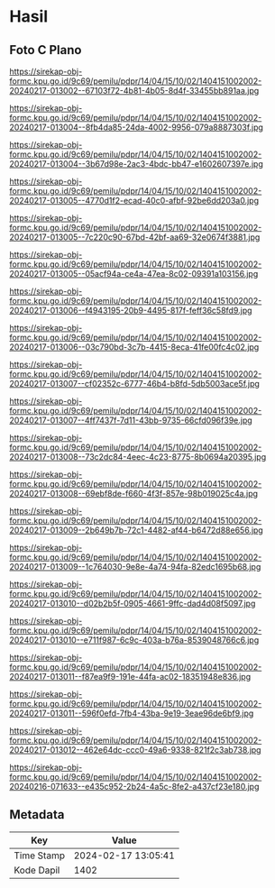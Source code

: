# Hasil

## Foto C Plano

https://sirekap-obj-formc.kpu.go.id/9c69/pemilu/pdpr/14/04/15/10/02/1404151002002-20240217-013002--67103f72-4b81-4b05-8d4f-33455bb891aa.jpg

https://sirekap-obj-formc.kpu.go.id/9c69/pemilu/pdpr/14/04/15/10/02/1404151002002-20240217-013004--8fb4da85-24da-4002-9956-079a8887303f.jpg

https://sirekap-obj-formc.kpu.go.id/9c69/pemilu/pdpr/14/04/15/10/02/1404151002002-20240217-013004--3b67d98e-2ac3-4bdc-bb47-e1602607397e.jpg

https://sirekap-obj-formc.kpu.go.id/9c69/pemilu/pdpr/14/04/15/10/02/1404151002002-20240217-013005--4770d1f2-ecad-40c0-afbf-92be6dd203a0.jpg

https://sirekap-obj-formc.kpu.go.id/9c69/pemilu/pdpr/14/04/15/10/02/1404151002002-20240217-013005--7c220c90-67bd-42bf-aa69-32e0674f3881.jpg

https://sirekap-obj-formc.kpu.go.id/9c69/pemilu/pdpr/14/04/15/10/02/1404151002002-20240217-013005--05acf94a-ce4a-47ea-8c02-09391a103156.jpg

https://sirekap-obj-formc.kpu.go.id/9c69/pemilu/pdpr/14/04/15/10/02/1404151002002-20240217-013006--f4943195-20b9-4495-817f-feff36c58fd9.jpg

https://sirekap-obj-formc.kpu.go.id/9c69/pemilu/pdpr/14/04/15/10/02/1404151002002-20240217-013006--03c790bd-3c7b-4415-8eca-41fe00fc4c02.jpg

https://sirekap-obj-formc.kpu.go.id/9c69/pemilu/pdpr/14/04/15/10/02/1404151002002-20240217-013007--cf02352c-6777-46b4-b8fd-5db5003ace5f.jpg

https://sirekap-obj-formc.kpu.go.id/9c69/pemilu/pdpr/14/04/15/10/02/1404151002002-20240217-013007--4ff7437f-7d11-43bb-9735-66cfd096f39e.jpg

https://sirekap-obj-formc.kpu.go.id/9c69/pemilu/pdpr/14/04/15/10/02/1404151002002-20240217-013008--73c2dc84-4eec-4c23-8775-8b0694a20395.jpg

https://sirekap-obj-formc.kpu.go.id/9c69/pemilu/pdpr/14/04/15/10/02/1404151002002-20240217-013008--69ebf8de-f660-4f3f-857e-98b019025c4a.jpg

https://sirekap-obj-formc.kpu.go.id/9c69/pemilu/pdpr/14/04/15/10/02/1404151002002-20240217-013009--2b649b7b-72c1-4482-af44-b6472d88e656.jpg

https://sirekap-obj-formc.kpu.go.id/9c69/pemilu/pdpr/14/04/15/10/02/1404151002002-20240217-013009--1c764030-9e8e-4a74-94fa-82edc1695b68.jpg

https://sirekap-obj-formc.kpu.go.id/9c69/pemilu/pdpr/14/04/15/10/02/1404151002002-20240217-013010--d02b2b5f-0905-4661-9ffc-dad4d08f5097.jpg

https://sirekap-obj-formc.kpu.go.id/9c69/pemilu/pdpr/14/04/15/10/02/1404151002002-20240217-013010--e711f987-6c9c-403a-b76a-8539048766c6.jpg

https://sirekap-obj-formc.kpu.go.id/9c69/pemilu/pdpr/14/04/15/10/02/1404151002002-20240217-013011--f87ea9f9-191e-44fa-ac02-18351948e836.jpg

https://sirekap-obj-formc.kpu.go.id/9c69/pemilu/pdpr/14/04/15/10/02/1404151002002-20240217-013011--596f0efd-7fb4-43ba-9e19-3eae96de6bf9.jpg

https://sirekap-obj-formc.kpu.go.id/9c69/pemilu/pdpr/14/04/15/10/02/1404151002002-20240217-013012--462e64dc-ccc0-49a6-9338-821f2c3ab738.jpg

https://sirekap-obj-formc.kpu.go.id/9c69/pemilu/pdpr/14/04/15/10/02/1404151002002-20240216-071633--e435c952-2b24-4a5c-8fe2-a437cf23e180.jpg


## Metadata

| Key        | Value               |
| ---------- | ------------------- |
| Time Stamp | 2024-02-17 13:05:41 |
| Kode Dapil | 1402                |



